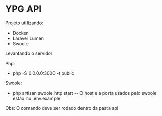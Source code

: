 # YPG API

Projeto utilizando:
- Docker
- Laravel Lumen
- Swoole

Levantando o servidor

Php:
- php -S 0.0.0.0:3000 -t public

Swoole:
- php artisan swoole:http start
-- O host e a porta usados pelo swoole estão no .env.example

Obs: O comando deve ser rodado dentro da pasta api
